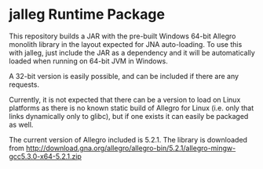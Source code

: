 jalleg Runtime Package
======================

This repository builds a JAR with the pre-built Windows 64-bit Allegro monolith
library in the layout expected for JNA auto-loading. To use this with jalleg,
just include the JAR as a dependency and it will be automatically loaded when
running on 64-bit JVM in Windows.

A 32-bit version is easily possible, and can be included if there are any
requests.

Currently, it is not expected that there can be a version to load on Linux
platforms as there is no known static build of Allegro for Linux (i.e. only
that links dynamically only to glibc), but if one exists it can easily be
packaged as well.

The current version of Allegro included is 5.2.1. The library is downloaded
from http://download.gna.org/allegro/allegro-bin/5.2.1/allegro-mingw-gcc5.3.0-x64-5.2.1.zip
